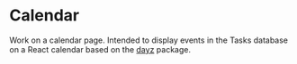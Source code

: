# Calendar

Work on a calendar page. Intended to display events in the Tasks database on
a React calendar based on the [dayz](https://www.npmjs.com/package/dayz) package.
